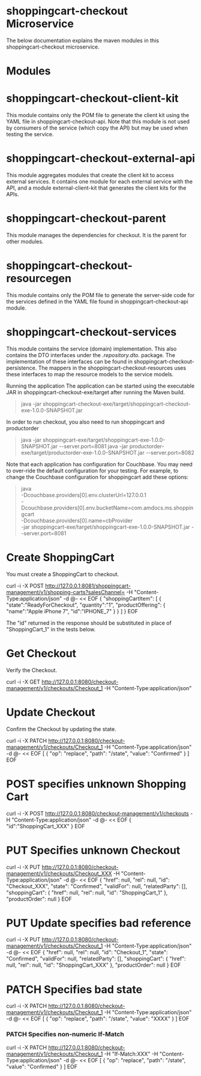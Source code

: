 # shoppingcart-checkout Microservice 
The below documentation explains the maven modules in this shoppingcart-checkout microservice.

# Modules

# shoppingcart-checkout-client-kit
This module contains only the POM file to generate the client kit using the YAML file in
shoppingcart-checkout-api. Note that this module is not used by consumers of the service (which copy the API) but 
may be used when testing the service.

# shoppingcart-checkout-external-api
This module aggregates modules that create the client kit to access external services. It contains one 
module for each external service with the API, and a module external-client-kit that generates the client 
kits for the APIs. 

# shoppingcart-checkout-parent
This module manages the dependencies for checkout. It is the parent for other modules.

# shoppingcart-checkout-resourcegen
This module contains only the POM file to generate the server-side code for the services 
defined in the YAML file found in shoppingcart-checkout-api module.

# shoppingcart-checkout-services
This module contains the service (domain) implementation. This also contains the  DTO interfaces
under the *.repository.dto.* package. The implementation of these interfaces can be found in 
shoppingcart-checkout-persistence. The mappers in the shoppingcart-checkout-resources uses these interfaces to map
the resource models to the service models.

 Running the application
The application can be started using the executable JAR in shoppingcart-checkout-exe/target after running the Maven build.

> java -jar shoppingcart-checkout-exe/target/shoppingcart-checkout-exe-1.0.0-SNAPSHOT.jar

In order to run checkout, you also need to run shoppingcart and productorder

> java -jar shoppingcart-exe/target/shoppingcart-exe-1.0.0-SNAPSHOT.jar --server.port=8081
> java -jar productorder-exe/target/productorder-exe-1.0.0-SNAPSHOT.jar --server.port=8082

Note that each application has configuration for Couchbase. You may need to over-ride the default configuration
for your testing. For example, to change the Couchbase configuration for shoppingcart add these options:

> java \
-Dcouchbase.providers[0].env.clusterUrl=127.0.0.1 \
-Dcouchbase.providers[0].env.bucketName=com.amdocs.ms.shoppingcart \
-Dcouchbase.providers[0].name=cbProvider \
-jar shoppingcart-exe/target/shoppingcart-exe-1.0.0-SNAPSHOT.jar --server.port=8081


# Create ShoppingCart
You must create a ShoppingCart to checkout.

curl -i -X POST http://127.0.0.1:8081/shoppingcart-management/v1/shopping-carts?salesChannel= -H "Content-Type:application/json" -d @- << EOF
{
    "shoppingCartItem":
       [
           {
               "state":"ReadyForCheckout",
               "quantity":"1",
               "productOffering":
                  {
                       "name":"Apple iPhone 7",
                       "id":"IPHONE_7"
                  }
       }
       ]
}
EOF

The "id" returned in the response should be substituted in place of "ShoppingCart_1" in the tests below.

# Get Checkout
Verify the Checkout.

curl -i -X GET http://127.0.0.1:8080/checkout-management/v1/checkouts/Checkout_1 -H "Content-Type:application/json"

# Update Checkout
Confirm the Checkout by updating the state.

curl -i -X PATCH http://127.0.0.1:8080/checkout-management/v1/checkouts/Checkout_1 -H "Content-Type:application/json" -d @- << EOF
[
  {
    "op": "replace",
    "path": "/state",
    "value": "Confirmed"
  }
]
EOF

# POST specifies unknown Shopping Cart

curl -i -X POST http://127.0.0.1:8080/checkout-management/v1/checkouts -H "Content-Type:application/json" -d @- << EOF
{
       "id":"ShoppingCart_XXX"
}
EOF

# PUT Specifies unknown Checkout

curl -i -X PUT http://127.0.0.1:8080/checkout-management/v1/checkouts/Checkout_XXX -H "Content-Type:application/json" -d @- << EOF
{
  "href": null,
  "rel": null,
  "id": "Checkout_XXX",
  "state": "Confirmed",
  "validFor": null,
  "relatedParty": [],
  "shoppingCart": {
    "href": null,
    "rel": null,
    "id": "ShoppingCart_1"
  },
  "productOrder": null
}
EOF


# PUT Update specifies bad reference

curl -i -X PUT http://127.0.0.1:8080/checkout-management/v1/checkouts/Checkout_1 -H "Content-Type:application/json" -d @- << EOF
{
  "href": null,
  "rel": null,
  "id": "Checkout_1",
  "state": "Confirmed",
  "validFor": null,
  "relatedParty": [],
  "shoppingCart": {
    "href": null,
    "rel": null,
    "id": "ShoppingCart_XXX"
  },
  "productOrder": null
}
EOF

# PATCH Specifies bad state 

curl -i -X PATCH http://127.0.0.1:8080/checkout-management/v1/checkouts/Checkout_1 -H "Content-Type:application/json" -d @- << EOF
[
  {
    "op": "replace",
    "path": "/state",
    "value": "XXXX"
  }
]
EOF

### PATCH Specifies non-numeric If-Match

curl -i -X PATCH http://127.0.0.1:8080/checkout-management/v1/checkouts/Checkout_1 -H "If-Match:XXX" -H "Content-Type:application/json" -d @- << EOF
[
  {
    "op": "replace",
    "path": "/state",
    "value": "Confirmed"
  }
]
EOF
